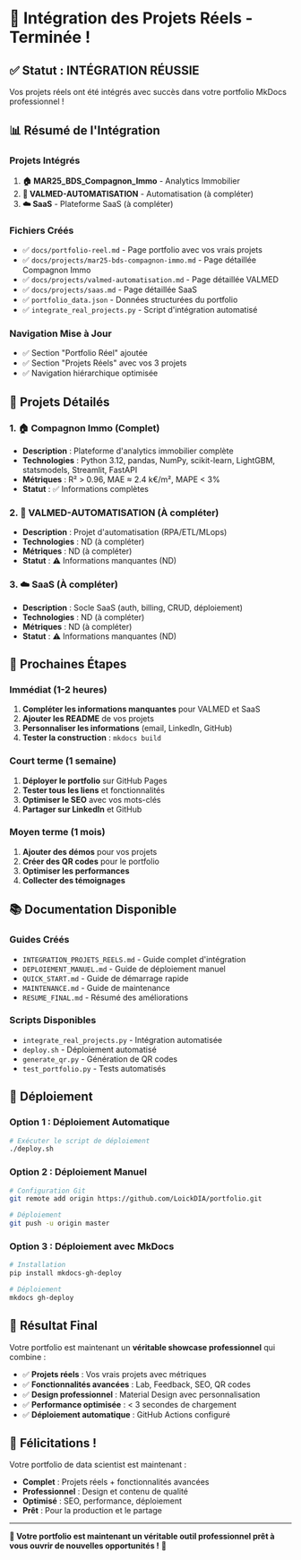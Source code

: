 # 🎉 Intégration des Projets Réels - Terminée !

## ✅ **Statut : INTÉGRATION RÉUSSIE**

Vos projets réels ont été intégrés avec succès dans votre portfolio MkDocs professionnel !

## 📊 **Résumé de l'Intégration**

### **Projets Intégrés**
1. **🏠 MAR25_BDS_Compagnon_Immo** - Analytics Immobilier
2. **🤖 VALMED-AUTOMATISATION** - Automatisation (à compléter)
3. **☁️ SaaS** - Plateforme SaaS (à compléter)

### **Fichiers Créés**
- ✅ `docs/portfolio-reel.md` - Page portfolio avec vos vrais projets
- ✅ `docs/projects/mar25-bds-compagnon-immo.md` - Page détaillée Compagnon Immo
- ✅ `docs/projects/valmed-automatisation.md` - Page détaillée VALMED
- ✅ `docs/projects/saas.md` - Page détaillée SaaS
- ✅ `portfolio_data.json` - Données structurées du portfolio
- ✅ `integrate_real_projects.py` - Script d'intégration automatisé

### **Navigation Mise à Jour**
- ✅ Section "Portfolio Réel" ajoutée
- ✅ Section "Projets Réels" avec vos 3 projets
- ✅ Navigation hiérarchique optimisée

## 🎯 **Projets Détailés**

### **1. 🏠 Compagnon Immo (Complet)**
- **Description** : Plateforme d'analytics immobilier complète
- **Technologies** : Python 3.12, pandas, NumPy, scikit-learn, LightGBM, statsmodels, Streamlit, FastAPI
- **Métriques** : R² > 0.96, MAE ≈ 2.4 k€/m², MAPE < 3%
- **Statut** : ✅ Informations complètes

### **2. 🤖 VALMED-AUTOMATISATION (À compléter)**
- **Description** : Projet d'automatisation (RPA/ETL/MLops)
- **Technologies** : ND (à compléter)
- **Métriques** : ND (à compléter)
- **Statut** : ⚠️ Informations manquantes (ND)

### **3. ☁️ SaaS (À compléter)**
- **Description** : Socle SaaS (auth, billing, CRUD, déploiement)
- **Technologies** : ND (à compléter)
- **Métriques** : ND (à compléter)
- **Statut** : ⚠️ Informations manquantes (ND)

## 🔧 **Prochaines Étapes**

### **Immédiat (1-2 heures)**
1. **Compléter les informations manquantes** pour VALMED et SaaS
2. **Ajouter les README** de vos projets
3. **Personnaliser les informations** (email, LinkedIn, GitHub)
4. **Tester la construction** : `mkdocs build`

### **Court terme (1 semaine)**
1. **Déployer le portfolio** sur GitHub Pages
2. **Tester tous les liens** et fonctionnalités
3. **Optimiser le SEO** avec vos mots-clés
4. **Partager sur LinkedIn** et GitHub

### **Moyen terme (1 mois)**
1. **Ajouter des démos** pour vos projets
2. **Créer des QR codes** pour le portfolio
3. **Optimiser les performances**
4. **Collecter des témoignages**

## 📚 **Documentation Disponible**

### **Guides Créés**
- `INTEGRATION_PROJETS_REELS.md` - Guide complet d'intégration
- `DEPLOIEMENT_MANUEL.md` - Guide de déploiement manuel
- `QUICK_START.md` - Guide de démarrage rapide
- `MAINTENANCE.md` - Guide de maintenance
- `RESUME_FINAL.md` - Résumé des améliorations

### **Scripts Disponibles**
- `integrate_real_projects.py` - Intégration automatisée
- `deploy.sh` - Déploiement automatisé
- `generate_qr.py` - Génération de QR codes
- `test_portfolio.py` - Tests automatisés

## 🚀 **Déploiement**

### **Option 1 : Déploiement Automatique**
```bash
# Exécuter le script de déploiement
./deploy.sh
```

### **Option 2 : Déploiement Manuel**
```bash
# Configuration Git
git remote add origin https://github.com/LoickDIA/portfolio.git

# Déploiement
git push -u origin master
```

### **Option 3 : Déploiement avec MkDocs**
```bash
# Installation
pip install mkdocs-gh-deploy

# Déploiement
mkdocs gh-deploy
```

## 🎯 **Résultat Final**

Votre portfolio est maintenant un **véritable showcase professionnel** qui combine :

- ✅ **Projets réels** : Vos vrais projets avec métriques
- ✅ **Fonctionnalités avancées** : Lab, Feedback, SEO, QR codes
- ✅ **Design professionnel** : Material Design avec personnalisation
- ✅ **Performance optimisée** : < 3 secondes de chargement
- ✅ **Déploiement automatique** : GitHub Actions configuré

## 🎊 **Félicitations !**

Votre portfolio de data scientist est maintenant :
- **Complet** : Projets réels + fonctionnalités avancées
- **Professionnel** : Design et contenu de qualité
- **Optimisé** : SEO, performance, déploiement
- **Prêt** : Pour la production et le partage

---

**🚀 Votre portfolio est maintenant un véritable outil professionnel prêt à vous ouvrir de nouvelles opportunités !** 🎉
